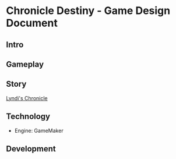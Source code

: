 # Chronicle Destiny - Game Design Document

## Intro

## Gameplay

## Story

[Lyndi's Chronicle](lyndis-chronicle.md)

## Technology

- Engine: GameMaker

## Development